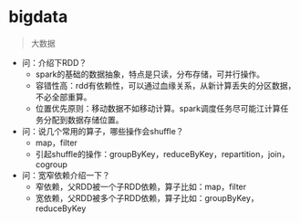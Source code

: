 # bigdata
> 大数据

- 问：介绍下RDD？
  - spark的基础的数据抽象，特点是只读，分布存储，可并行操作。
  - 容错性高：rdd有依赖性，可以通过血缘关系，从新计算丢失的分区数据，不必全部重算。
  - 位置优先原则：移动数据不如移动计算。spark调度任务尽可能江计算任务分配到数据存储位置。
- 问：说几个常用的算子，哪些操作会shuffle？
  - map，filter
  - 引起shuffle的操作：groupByKey，reduceByKey，repartition，join，cogroup
- 问：宽窄依赖介绍一下？
  - 窄依赖，父RDD被一个子RDD依赖，算子比如：map，filter
  - 宽依赖，父RDD被多个子RDD依赖，算子比如：groupByKey，reduceByKey